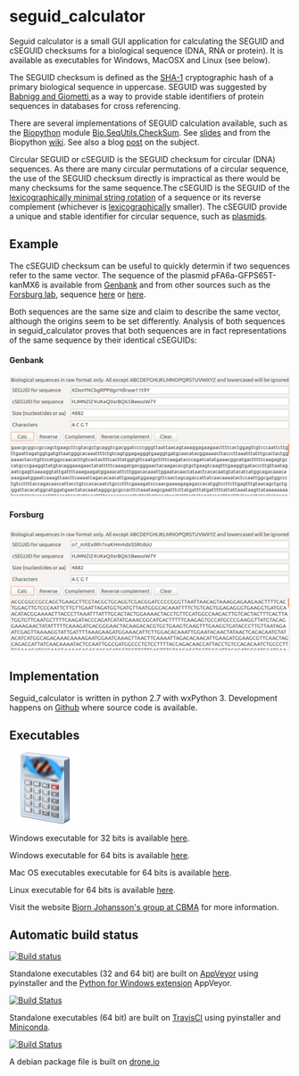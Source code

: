 # seguid_calculator
Seguid calculator is a small GUI application for calculating the SEGUID and cSEGUID checksums for a biological sequence (DNA, RNA or protein). It is available as executables for Windows, MacOSX and Linux (see below).

The SEGUID checksum is defined as the [SHA-1](http://en.wikipedia.org/wiki/SHA-1) cryptographic hash of a primary biological sequence in uppercase. SEGUID was suggested by [Babnigg and Giometti ](http://www.ncbi.nlm.nih.gov/pubmed/16858731) as a way to provide stable identifiers of protein sequences in databases for cross referencing.

There are several implementations of SEGUID calculation available, such as the [Biopython](http://biopython.org/wiki/Main_Page) module
[Bio.SeqUtils.CheckSum](http://biopython.org/DIST/docs/api/Bio.SeqUtils.CheckSum-module.html). See [slides](http://precedings.nature.com/documents/278/version/1) and from the Biopython [wiki](http://www.biopython.org/wiki/SeqIO#Using_the_SEGUID_checksum). See also a blog [post](http://wiki.christophchamp.com/index.php/SEGUID) on the subject.



Circular SEGUID or cSEGUID is the SEGUID checksum for circular (DNA) sequences. As there are many circular permutations of a circular sequence, the use of the SEGUID checksum directly is impractical as there would be many checksums for the same sequence.The cSEGUID is the SEGUID of the [lexicographically minimal string rotation](http://en.wikipedia.org/wiki/Lexicographically_minimal_string_rotation) of a sequence or its reverse complement (whichever is [   lexicographically](https://en.wikipedia.org/wiki/Lexicographical_order) smaller). The cSEGUID provide a unique and stable identifier for circular sequence, such as [plasmids](http://en.wikipedia.org/wiki/Plasmid).

## Example
The cSEGUID checksum can be useful to quickly determin if two sequences refer to the same vector. The sequence of the plasmid pFA6a-GFPS65T-kanMX6 is available from [Genbank](http://www.ncbi.nlm.nih.gov/nuccore/AJ002682) and from other sources such as the [Forsburg lab](http://www-bcf.usc.edu/~forsburg/), sequence [here](http://www-bcf.usc.edu/~forsburg/GFPS65T.html) or [here](https://gist.github.com/BjornFJohansson/d394362134338d5f1ff0).

Both sequences are the same size and claim to describe the same vector, although the origins seem to be set differently. Analysis of both sequences in seguid_calculator proves that both sequences are in fact representations of the same sequence by their identical cSEGUIDs:

#### Genbank
![alt text](https://raw.githubusercontent.com/BjornFJohansson/seguid_calculator/master/genbank.png "seguid_calculator") 

#### Forsburg
![alt text](https://raw.githubusercontent.com/BjornFJohansson/seguid_calculator/master/forsburg.png "seguid_calculator")

## Implementation
Seguid_calculator is written in python 2.7 with wxPython 3. Development happens on [Github](https://github.com/BjornFJohansson/seguid_calculator) where source code is available.

## Executables
![alt text](https://raw.githubusercontent.com/BjornFJohansson/seguid_calculator/master/calculator.png "seguid_calculator")

Windows executable for 32 bits is available [here](https://ci.appveyor.com/api/buildjobs/mlp0bbvqsnhg382c/artifacts/build/lib/seguid_calculator/dist/seguid_calculator.exe).

Windows executable for 64 bits is available [here](https://ci.appveyor.com/api/buildjobs/johw573mecp7utc9/artifacts/build/lib/seguid_calculator/dist/seguid_calculator.exe).

Mac OS executables executable for 64 bits is available [here]().

Linux executable for 64 bits is available [here]().

Visit the website [Bjorn Johansson's group at CBMA](https://sites.google.com/site/metabolicengineeringgroup/) for more
 information.

## Automatic build status

[![Build status](https://ci.appveyor.com/api/projects/status/0bd4f7fi3g0m0itp?svg=true)](https://ci.appveyor.com/project/BjornFJohansson/seguid-calculator)

Standalone executables (32 and 64 bit) are built on [AppVeyor](https://ci.appveyor.com/project/BjornFJohansson/seguid-calculator) using pyinstaller and the [Python for Windows extension](https://sourceforge.net/projects/pywin32/?source=navbar) 
AppVeyor.

[![Build Status](https://travis-ci.org/BjornFJohansson/seguid_calculator.svg?branch=master)](https://travis-ci.org/BjornFJohansson/seguid_calculator)

Standalone executables (64 bit) are built on [TravisCI](https://travis-ci.org/BjornFJohansson/seguid_calculator) using pyinstaller and [Miniconda](http://conda.pydata.org/miniconda.html).
 
[![Build Status](https://drone.io/github.com/BjornFJohansson/seguid_calculator/status.png)](https://drone.io/github.com/BjornFJohansson/seguid_calculator/latest)

A debian package file is built on [drone.io]() 





